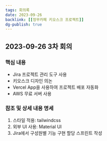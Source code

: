 ```yaml
---
tags: 회의록
date: 2023-09-26
backlink: [[정무카페 키오스크 프로젝트]]
dg-publish: true
---
```

## 2023-09-26 3차 회의
### 핵심 내용
+ Jira 프로젝트 관리 도구 사용
+ 키오스크 디자인 의논
+ Vercel App을 사용하여 프로젝트 배포 자동화
+ AWS 무료 서버 사용

### 참조 및 상세 내용 명세
1. 스타일 적용: tailwindcss
2. 외부 UI 사용: Material UI
3. Jira에서 구성원별 기능 구현 할당 스프린트 작성